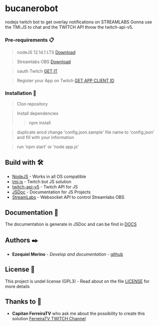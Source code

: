 # bucanerobot
nodejs twitch bot to get overlay notifications on STREAMLABS
Gonna use the TMI.JS to chat and the TWITCH API throw the twitch-api-v5.

### Pre-requirements 📋
> nodeJS 12.14.1 LTS [Download](https://nodejs.org/es/download/)

> Streamlabs OBS [Download](https://streamlabs.com/slobs/download)

> oauth Twitch [GET IT](http://twitchapps.com/tmi/)

> Register your App on Twitch [GET APP CLIENT ID](https://dev.twitch.tv/console/apps/)

### Installation 🔧
> Clon repository

> Install dependencies
>> npm install

> duplicate ancd change 'config.json.sample' file name to 'config.json' and fill with your information

> run 'npm start' or 'node app.js'

## Build with 🛠️

* [NodeJS](https://www.nodejs.org) - Works in all OS compatible
* [tmi.js](http://www.tmijs.com) - Twitch bot JS solution
* [twitch-api-v5](https://www.npmjs.com/package/twitch-api-v5) - Twitch API for JS
* [JSDoc](https://jsdoc.app/) - Documentation for JS Projects
* [StreamLabs](https://github.com/tnovas/streamlab) - Websocket API to control Streamlabs OBS

## Documentation 📄

The documentation is generate in JSDoc and can be find in [DOCS](docs/index.html)

## Authors ✒️

* **Ezequiel Merino** - *Develop and documentation* - [github](https://github.com/merinocabreraezequiel)

## License 📄

This project is undel license (GPL3) - Read about on the file [LICENSE](LICENSE) for more details

## Thanks to 🎁

* **Capitan FerreiraTV** who ask me about the possibility to create this solution [FerreiraTV TWITCH Channel](https://www.twitch.tv/ferreiratv)

